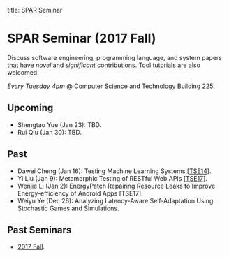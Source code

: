 title: SPAR Seminar

# SPAR Seminar (2017 Fall)

Discuss software engineering, programming language, and system papers that have *novel* and *significant* contributions. Tool tutorials are also welcomed.

*Every Tuesday 4pm* @ Computer Science and Technology Building 225.

## Upcoming

* Shengtao Yue (Jan 23): TBD.
* Rui Qiu (Jan 30): TBD.

## Past

* Dawei Cheng (Jan 16): Testing Machine Learning Systems [[TSE14]](http://ieeexplore.ieee.org/stamp/stamp.jsp?tp=&arnumber=6682887).
* Yi Liu (Jan 9): Metamorphic Testing of RESTful Web APIs [[TSE17]](http://www.lsi.us.es/~jtroya/publications/TSE2017_REST_prePrint.pdf).
* Wenjie Li (Jan 2): EnergyPatch Repairing Resource Leaks to Improve Energy-efficiency of Android Apps [TSE17].
* Weiyu Ye (Dec 26): Analyzing Latency-Aware Self-Adaptation Using Stochastic Games and Simulations.

## Past Seminars

* [2017 Fall](2017fall).
